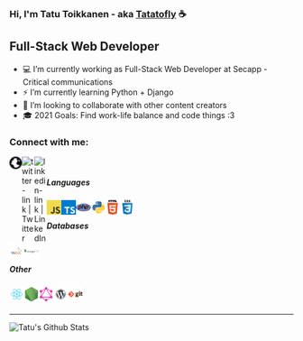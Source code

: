 ### Hi, I'm Tatu Toikkanen - aka [Tatatofly][website] :coffee:

## Full-Stack Web Developer
- :computer: I’m currently working as Full-Stack Web Developer at Secapp - Critical communications
- :zap: I’m currently learning Python + Django
- :rocket: I’m looking to collaborate with other content creators
- :mortar_board: 2021 Goals: Find work-life balance and code things :3

### Connect with me:

[<img align="left" alt="tatu.moe" width="22px" src="https://raw.githubusercontent.com/iconic/open-iconic/master/svg/globe.svg" />][website]
[<img align="left" alt="twitter-link | Twitter" width="22px" src="https://cdn.jsdelivr.net/npm/simple-icons@v3/icons/twitter.svg" />][twitter]
[<img align="left" alt="linkedin-link | LinkedIn" width="22px" src="https://cdn.jsdelivr.net/npm/simple-icons@v3/icons/linkedin.svg" />][linkedin]

<br />

##### Languages
<img align="left" alt="JavaScript" width="26px" src="https://raw.githubusercontent.com/Tatatofly/Tatatofly/master/icons/javascript.png" />
<img align="left" alt="TypeScript" width="26px" src="https://raw.githubusercontent.com/Tatatofly/Tatatofly/master/icons/typescriptlang.png" />
<img align="left" alt="PHP" width="26px" src="https://raw.githubusercontent.com/Tatatofly/Tatatofly/master/icons/php.png" />
<img align="left" alt="Python" width="26px" src="https://raw.githubusercontent.com/Tatatofly/Tatatofly/master/icons/python.png" />
<img align="left" alt="HTML5" width="26px" src="https://raw.githubusercontent.com/Tatatofly/Tatatofly/master/icons/html.png" />
<img align="left" alt="CSS3" width="26px" src="https://raw.githubusercontent.com/Tatatofly/Tatatofly/master/icons/css.png" />
<br />

##### Databases
<img align="left" alt="MySQL" width="26px" src="https://raw.githubusercontent.com/Tatatofly/Tatatofly/master/icons/mysql.png" />
<img align="left" alt="MongoDB" width="26px" src="https://raw.githubusercontent.com/Tatatofly/Tatatofly/master/icons/mongodb.png" />
<br />

##### Other
<img align="left" alt="React" width="26px" src="https://raw.githubusercontent.com/Tatatofly/Tatatofly/master/icons/react.png" />
<img align="left" alt="Node.js" width="26px" src="https://raw.githubusercontent.com/Tatatofly/Tatatofly/master/icons/nodejs.png" />
<img align="left" alt="GraphQL" width="26px" src="https://raw.githubusercontent.com/Tatatofly/Tatatofly/master/icons/graphql.png" />
<img align="left" alt="WordPress" width="26px" src="https://raw.githubusercontent.com/Tatatofly/Tatatofly/master/icons/WordPress.png" />
<img align="left" alt="Git" width="26px" src="https://raw.githubusercontent.com/Tatatofly/Tatatofly/master/icons/git.png" />

<br />
<br />

---

<img align="left" alt="Tatu's Github Stats" src="https://github-readme-stats.vercel.app/api?username=Tatatofly&show_icons=true&hide_border=true" />

[website]: https://tatato.fi
[degree-website]: https://www.jyu.fi/it/fi/opiskelu/kandidaatti-ja-maisteriohjelmat/tietotekniikka
[twitter]: https://twitter.com/TatuFin
[instagram]: https://www.instagram.com/tatu.moe/
[linkedin]: https://www.linkedin.com/in/tatu-toikkanen/
